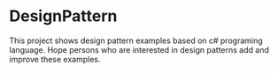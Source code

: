# DesignPattern

This project shows design pattern examples based on c# programing language. 
Hope persons who are interested in design patterns add and improve these examples. 
